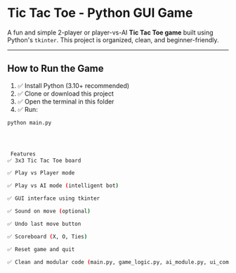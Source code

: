 #  Tic Tac Toe - Python GUI Game

A fun and simple 2-player or player-vs-AI **Tic Tac Toe game** built using Python's `tkinter`. This project is organized, clean, and beginner-friendly.

---

##  How to Run the Game

1. ✅ Install Python (3.10+ recommended)
2. ✅ Clone or download this project
3. ✅ Open the terminal in this folder
4. ✅ Run:

```bash
python main.py




 Features
✅ 3x3 Tic Tac Toe board

✅ Play vs Player mode

✅ Play vs AI mode (intelligent bot)

✅ GUI interface using tkinter

✅ Sound on move (optional)

✅ Undo last move button

✅ Scoreboard (X, O, Ties)

✅ Reset game and quit

✅ Clean and modular code (main.py, game_logic.py, ai_module.py, ui_components.py)

